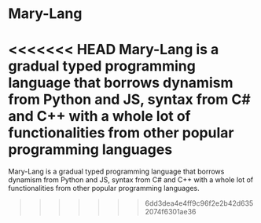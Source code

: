 # Mary-Lang
<<<<<<< HEAD
Mary-Lang is a gradual typed programming language that borrows dynamism from Python and JS, syntax from C# and C++ with a whole lot of functionalities from other popular programming languages
=======
Mary-Lang is a gradual typed programming language that borrows dynamism from Python and JS, syntax from C# and C++ with a whole lot of functionalities from other popular programming languages.
>>>>>>> 6dd3dea4e4ff9c96f2e2b42d6352074f6301ae36
